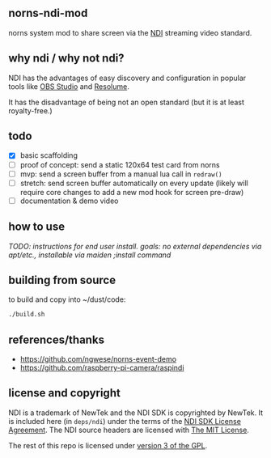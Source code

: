 ## norns-ndi-mod

norns system mod to share screen via the [NDI](https://streamgeeks.us/what-is-ndi/) streaming video standard. 

## why ndi / why not ndi?

NDI has the advantages of easy discovery and configuration in popular tools like [OBS Studio](https://obsproject.com/) and [Resolume](https://resolume.com/). 

It has the disadvantage of being not an open standard (but it is at least royalty-free.)

## todo

- [X] basic scaffolding
- [ ] proof of concept: send a static 120x64 test card from norns
- [ ] mvp: send a screen buffer from a manual lua call in `redraw()`
- [ ] stretch: send screen buffer automatically on every update (likely will require core changes to add a new mod hook for screen pre-draw)
- [ ] documentation & demo video

## how to use

*TODO: instructions for end user install. goals: no external dependencies via apt/etc., installable via maiden ;install command*

## building from source

to build and copy into ~/dust/code:

```bash
./build.sh
```

## references/thanks

* https://github.com/ngwese/norns-event-demo
* https://github.com/raspberry-pi-camera/raspindi

## license and copyright

NDI is a trademark of NewTek and the NDI SDK is copyrighted by NewTek. It is included here (in `deps/ndi`) under the terms of the [NDI SDK License Agreement](https://233b1d13b450eb6b33b4-ac2a33202ef9b63045cbb3afca178df8.ssl.cf1.rackcdn.com/license/NDI-SDK-License-Agreement-2019.pdf). The NDI source headers are licensed with [The MIT License](https://mit-license.org/).

The rest of this repo is licensed under [version 3 of the GPL](https://www.gnu.org/licenses/gpl-3.0.en.html).